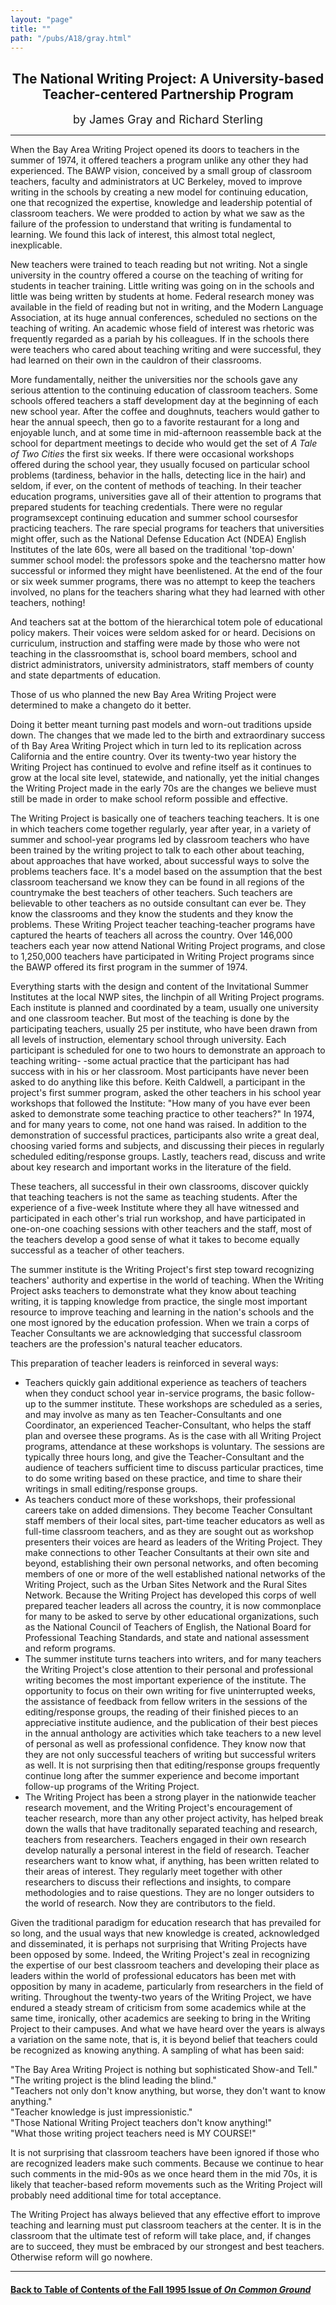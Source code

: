 ```yaml
---
layout: "page"
title: ""
path: "/pubs/A18/gray.html"
---
```

<main>
<center><h2>
The National Writing Project: A University-based Teacher-centered
Partnership Program</h2>
<font size="+1">by James Gray and Richard Sterling</font>
</center><hr/>
When the Bay Area Writing Project opened its doors to teachers in  the
summer of 1974, it offered teachers a program unlike any other  they had
experienced.  The BAWP vision, conceived by a small group  of classroom
teachers, faculty and administrators at UC Berkeley,  moved to improve
writing in the schools by creating a new model for  continuing education,
one that recognized the expertise, knowledge  and leadership potential of
classroom teachers.  We were prodded to  action by what we saw as the
failure of the profession to understand  that writing is fundamental to
learning.  We found this lack of  interest, this almost total neglect,
inexplicable.
<p>
New teachers were trained to teach reading but not writing.  Not a  single
university in the country offered a course on the teaching of  writing for
students in teacher training.  Little writing was going on  in the schools
and little was being written by students at home.   Federal research money
was available in the field of reading but not  in writing, and the Modern
Language Association, at its huge annual  conferences, scheduled no
sections on the teaching of writing.  An  academic whose field of interest
was rhetoric was frequently  regarded as a pariah by his colleagues.  If
in the schools there were  teachers who cared about teaching writing and
were successful, they  had learned on their own in the cauldron of their
classrooms.
</p><p>
More fundamentally, neither the universities nor the schools gave  any
serious attention to the continuing education of classroom  teachers.
Some schools offered teachers a staff development day at  the beginning of
each new school year.  After the coffee and  doughnuts, teachers would
gather to hear the annual speech, then go  to a favorite restaurant for a
long and enjoyable lunch, and at some  time in mid-afternoon reassemble
back at the school for department  meetings to decide who would get the
set of <i>A Tale of Two Cities</i> the  first six weeks.  If there were
occasional workshops offered during  the school year, they usually focused
on particular school problems  (tardiness, behavior in the halls,
detecting lice in the hair) and  seldom, if ever, on the content of
methods of teaching.  In their  teacher education programs, universities
gave all of their attention to  programs that prepared students for
teaching credentials.  There  were no regular programs­except
continuing education and summer  school courses­for practicing
teachers.  The rare special programs  for teachers that universities might
offer, such as the National  Defense Education Act (NDEA) English
Institutes of the late 60s, were  all based on the traditional 'top-down'
summer school model:  the  professors spoke and the teachers­no
matter how successful or  informed they might have been­listened.  At
the end of the four or  six week summer programs, there was no attempt to
keep the  teachers involved, no plans for the teachers sharing what they
had  learned with other teachers, nothing!
</p><p>
And teachers sat at the bottom of the hierarchical totem pole of
educational policy makers.  Their voices were seldom asked for or  heard.
Decisions on curriculum, instruction and staffing were made  by those who
were not teaching in the classrooms­that is, school  board members,
school and district administrators, university  administrators, staff
members of county and state departments of  education.
</p><p>Those of us who planned the new Bay Area Writing Project were
determined to make a change­to do it better.
</p><p>
Doing it better meant turning past models and worn-out traditions  upside
down.  The changes that we made led to the birth and  extraordinary
success of th Bay Area Writing Project which in turn  led to its
replication across California and the entire country.  Over its
twenty-two year history the Writing Project has continued to evolve  and
refine itself as it continues to grow at the local site level,  statewide,
and nationally, yet the initial changes the Writing Project  made in the
early 70s are the changes we believe must still be made  in order to make
school reform possible and effective.
</p><p>
The Writing Project is basically one of teachers teaching teachers.  It
is one in which teachers come together regularly, year after year, in  a
variety of summer and school-year programs led by classroom  teachers who
have been trained by the writing project to talk to each  other about
teaching, about approaches that have worked, about  successful ways to
solve the problems teachers face.  It's a model  based on the assumption
that the best classroom teachers­and we  know they can be found in
all regions of the country­make the best  teachers of other teachers.
Such teachers are believable to other  teachers as no outside consultant
can ever be.  They know the  classrooms and they know the students and
they know the problems.   These Writing Project teacher teaching-teacher
programs have  captured the hearts of teachers all across the country.
Over 146,000  teachers each year now attend National Writing Project
programs,  and close to 1,250,000 teachers have participated in Writing
Project  programs since the BAWP offered its first program in the summer
of  1974.
</p><p>
Everything starts with the design and content of the Invitational  Summer
Institutes at the local NWP sites, the linchpin of all Writing  Project
programs.  Each institute is planned and coordinated by a  team, usually
one university and one classroom teacher.  But most of  the teaching is
done by the participating teachers, usually 25 per  institute, who have
been drawn from all levels of instruction,  elementary school through
university.  Each participant is scheduled  for one to two hours to
demonstrate an approach to teaching writing- -some actual practice that
the participant has had success with in his  or her classroom.  Most
participants have never been asked to do  anything like this before.
Keith Caldwell, a participant in the  project's first summer program,
asked the other teachers in his  school year workshops that followed the
Institute:  "How many of  you have ever been asked to demonstrate some
teaching practice to  other teachers?"  In 1974, and for many years to
come, not one hand  was raised.  In addition to the demonstration of
successful practices,  participants also write a great deal, choosing
varied forms and  subjects, and discussing their pieces in regularly
scheduled  editing/response groups.  Lastly, teachers read, discuss and
write  about key research and important works in the literature of the
field.
</p><p>
These teachers, all successful in their own classrooms, discover  quickly
that teaching teachers is not the same as teaching students.   After the
experience of a five-week Institute where they all have  witnessed and
participated in each other's trial run workshop, and  have participated in
one-on-one coaching sessions with other  teachers and the staff, most of
the teachers develop a good sense of  what it takes to become equally
successful as a teacher of other  teachers.
</p><p>
The summer institute is the Writing Project's first step toward
recognizing teachers' authority and expertise in the world of  teaching.
When the Writing Project asks teachers to demonstrate  what they know
about teaching writing, it is tapping knowledge from  practice, the single
most important resource to improve teaching and  learning in the nation's
schools and the one most ignored by the  education profession.  When we
train a corps of Teacher Consultants  we are acknowledging that successful
classroom teachers are the  profession's natural teacher educators.
</p><p>
This preparation of teacher leaders is reinforced in several ways:
</p><ul>
<li>Teachers quickly gain additional experience as teachers of teachers
when they conduct school year in-service programs, the basic  follow-up to
the summer institute.  These workshops are scheduled  as a series, and may
involve as many as ten Teacher-Consultants and  one Coordinator, an
experienced Teacher-Consultant, who helps the  staff plan and oversee
these programs.  As is the case with all  Writing Project programs,
attendance at these workshops is  voluntary.  The sessions are typically
three hours long, and give the  Teacher-Consultant and the audience of
teachers sufficient time to  discuss particular practices, time to do some
writing based on these  practice, and time to share their writings in
small editing/response  groups.
</li><li>As teachers conduct more of these workshops, their professional
careers take on added dimensions.  They become Teacher Consultant  staff
members of their local sites, part-time teacher educators as well  as
full-time classroom teachers, and as they are sought out as  workshop
presenters their voices are heard as leaders of the Writing  Project.
They make connections to other Teacher Consultants at their  own site and
beyond, establishing their own personal networks, and  often becoming
members of one or more of the well established  national networks of the
Writing Project, such as the Urban Sites  Network and the Rural Sites
Network.  Because the Writing Project  has developed this corps of well
prepared teacher leaders all across  the country, it is now commonplace
for many to be asked to serve by  other educational organizations, such as
the National Council of  Teachers of English, the National Board for
Professional Teaching  Standards, and state and national assessment and
reform programs.
</li><li>The summer institute turns teachers into writers, and for many
teachers the Writing Project's close attention to their personal and
professional writing becomes the most important experience of the
institute.  The opportunity to focus on their own writing for five
uninterrupted weeks, the assistance of feedback from fellow writers  in
the sessions of the editing/response groups, the reading of their
finished pieces to an appreciative institute audience, and the
publication of their best pieces in the annual anthology are activities
which take teachers to a new level of personal as well as professional
confidence.  They know now that they are not only successful  teachers of
writing but successful writers as well.  It is not surprising  then that
editing/response groups frequently continue long after the  summer
experience and become important follow-up programs of  the Writing
Project.
</li><li>The Writing Project has been a strong player in the nationwide
teacher research movement, and the Writing Project's  encouragement of
teacher research, more than any other project  activity, has helped break
down the walls that have traditonally  separated teaching and research,
teachers from researchers.   Teachers engaged in their own research
develop naturally a personal  interest in the field of research.  Teacher
researchers want to know  what, if anything, has been written related to
their areas of interest.   They regularly meet together with other
researchers to discuss their  reflections and insights, to compare
methodologies and to raise  questions.  They are no longer outsiders to
the world of research.   Now they are contributors to the field.
</li></ul>
Given the traditional paradigm for education research that has  prevailed
for so long, and the usual ways that new knowledge is  created,
acknowledged and disseminated, it is perhaps not surprising  that Writing
Projects have been opposed by some.  Indeed, the  Writing Project's zeal
in recognizing the expertise of our best  classroom teachers and
developing their place as leaders within the  world of professional
educators has been met with opposition by  many in academe, particularly
from researchers in the field of  writing.  Throughout the twenty-two
years of the Writing Project, we  have endured a steady stream of
criticism from some academics  while at the same time, ironically, other
academics are seeking to  bring in the Writing Project to their campuses.
And what we have  heard over the years is always a variation on the same
note, that is,  it is beyond belief that teachers could be recognized as
knowing  anything.  A sampling of what has been said:
<p>
"The Bay Area Writing Project is nothing but sophisticated  Show-and
Tell."
<br/>"The writing project is the blind leading the blind."
<br/>"Teachers not only don't know anything, but worse, they don't want  to
know anything."
<br/>"Teacher knowledge is just impressionistic."
<br/>"Those National Writing Project teachers don't know anything!"
<br/>"What those writing project teachers need is MY COURSE!"
</p><p>
It is not surprising that classroom teachers have been ignored if  those
who are recognized leaders make such comments.  Because we  continue to
hear such comments in the mid-90s as we once heard  them in the mid 70s,
it is likely that teacher-based reform  movements such as the Writing
Project will probably need additional  time for total acceptance.
</p><p>
The Writing Project has always believed that any effective effort to
improve teaching and learning must put classroom teachers at the  center.
It is in the classroom that the ultimate test of reform will  take place,
and, if changes are to succeed, they must be embraced by  our strongest
and best teachers.  Otherwise reform will go nowhere.
</p><hr/>
<h4><a href=".\">Back to
Table of Contents of the Fall 1995 Issue of <i>On Common
Ground</i></a>
</h4>
</main>